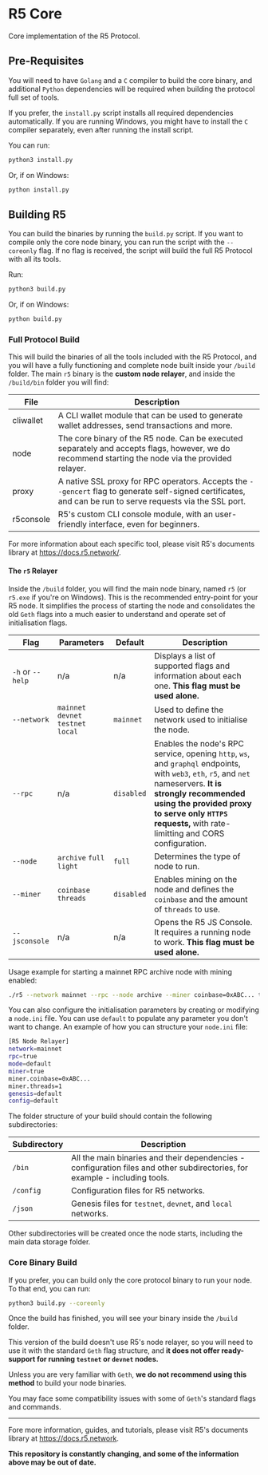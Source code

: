# R5 Core

Core implementation of the R5 Protocol.

## Pre-Requisites

You will need to have `Golang` and a `C` compiler to build the core binary, and additional `Python` dependencies will be required when building the protocol full set of tools.

If you prefer, the `install.py` script installs all required dependencies automatically. If you are running Windows, you might have to install the `C` compiler separately, even after running the install script.

You can run:

```bash
python3 install.py
```

Or, if on Windows:

```cmd
python install.py
```

## Building R5

You can build the binaries by running the `build.py` script. If you want to compile only the core node binary, you can run the script with the `--coreonly` flag. If no flag is received, the script will build the full R5 Protocol with all its tools.

Run:

```bash
python3 build.py
```

Or, if on Windows:

```cmd
python build.py
```

### Full Protocol Build

This will build the binaries of all the tools included with the R5 Protocol, and you will have a fully functioning and complete node built inside your `/build` folder. The main `r5` binary is the **custom node relayer**, and inside the `/build/bin` folder you will find:

| File | Description |
|-|-|
| cliwallet | A CLI wallet module that can be used to generate wallet addresses, send transactions and more. |
| node | The core binary of the R5 node. Can be executed separately and accepts flags, however, we do recommend starting the node via the provided relayer. |
| proxy | A native SSL proxy for RPC operators. Accepts the `--gencert` flag to generate self-signed certificates, and can be run to serve requests via the SSL port.
| r5console | R5's custom CLI console module, with an user-friendly interface, even for beginners. |

For more information about each specific tool, please visit R5's documents library at https://docs.r5.network/.

#### The `r5` Relayer

Inside the `/build` folder, you will find the main node binary, named `r5` (or `r5.exe` if you're on Windows). This is the recommended entry-point for your R5 node. It simplifies the process of starting the node and consolidates the old `Geth` flags into a much easier to understand and operate set of initialisation flags.

| Flag | Parameters | Default | Description |
|-|-|-|-|
| `-h` or `--help` | n/a | n/a | Displays a list of supported flags and information about each one. **This flag must be used alone.** |
| `--network` | `mainnet` `devnet` `testnet` `local` | `mainnet` | Used to define the network used to initialise the node. |
| `--rpc` | n/a | `disabled` | Enables the node's RPC service, opening `http`, `ws`, and `graphql` endpoints, with `web3`, `eth`, `r5`, and `net` nameservers. **It is strongly recommended using the provided proxy to serve only `HTTPS` requests,** with rate-limitting and CORS configuration. |
| `--node` | `archive` `full` `light` | `full` | Determines the type of node to run. |
| `--miner` | `coinbase` `threads` | `disabled` | Enables mining on the node and defines the `coinbase` and the amount of `threads` to use. |
| `--jsconsole` | n/a | n/a | Opens the R5 JS Console. It requires a running node to work. **This flag must be used alone.** |

Usage example for starting a mainnet RPC archive node with mining enabled:

```bash
./r5 --network mainnet --rpc --node archive --miner coinbase=0xABC... threads=1
```

You can also configure the initialisation parameters by creating or modifying a `node.ini` file. You can use `default` to populate any parameter you don't want to change. An example of how you can structure your `node.ini` file:

```bash
[R5 Node Relayer]
network=mainnet
rpc=true
mode=default
miner=true
miner.coinbase=0xABC...
miner.threads=1
genesis=default
config=default
```

The folder structure of your build should contain the following subdirectories:

| Subdirectory | Description |
|-|-|
| `/bin` | All the main binaries and their dependencies - configuration files and other subdirectories, for example - including tools. |
| `/config` | Configuration files for R5 networks. |
| `/json` | Genesis files for `testnet`,  `devnet`, and `local` networks. |

Other subdirectories will be created once the node starts, including the main data storage folder.

### Core Binary Build

If you prefer, you can build only the core protocol binary to run your node. To that end, you can run:

```bash
python3 build.py --coreonly
```

Once the build has finished, you will see your binary inside the `/build` folder.

This version of the build doesn't use R5's node relayer, so you will need to use it with the standard `Geth` flag structure, and **it does not offer ready-support for running `testnet` or `devnet` nodes.**

Unless you are very familiar with `Geth`, **we do not recommend using this method** to build your node binaries.

You may face some compatibility issues with some of `Geth`'s standard flags and commands.

---

Fore more information, guides, and tutorials, please visit R5's documents library at https://docs.r5.network.

**This repository is constantly changing, and some of the information above may be out of date.**